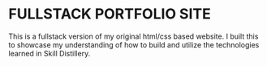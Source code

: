 # FULLSTACK PORTFOLIO SITE
This is a fullstack version of my original html/css based website.
I built this to showcase my understanding of how to build and utilize the technologies learned in Skill Distillery.
